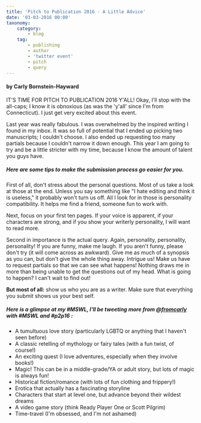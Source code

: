 ```yaml
---
title: 'Pitch to Publication 2016 - A Little Advice'
date: '03-03-2016 00:00'
taxonomy:
    category:
        - blog
    tag:
        - publishing
        - author
        - 'twitter event'
        - pitch
        - query
---
```


#### by Carly Bornstein-Hayward

IT'S TIME FOR PITCH TO PUBLICATION 2016 Y'ALL! Okay, I'll stop with the all-caps; I know it is obnoxious (as was the 'y'all' since I'm from Connecticut). I just get very excited about this event.

Last year was really fabulous. I was overwhelmed by the inspired writing I found in my inbox. It was so full of potential that I ended up picking two manuscripts; I couldn't choose. I also ended up requesting too many partials because I couldn't narrow it down enough. This year I am going to try and be a little stricter with my time, because I know the amount of talent you guys have.

##### Here are some tips to make the submission process go easier for you. 

First of all, don't stress about the personal questions. Most of us take a look at those at the end. Unless you say something like "I hate editing and think it is useless," it probably won't turn us off. All I look for in those is personality compatibility. It helps me find a friend, someone fun to work with.

Next, focus on your first ten pages. If your voice is apparent, if your characters are strong, and if you show your writerly personality, I will want to read more.

Second in importance is the actual query. Again, personality, personality, personality! If you are funny, make me laugh. If you aren't funny, please don't try (it will come across as awkward). Give me as much of a synopsis as you can, but don't give the whole thing away. Intrigue us! Make us have to request partials so that we can see what happens! Nothing draws me in more than being unable to get the questions out of my head. What is going to happen? I can't wait to find out!

**But most of all:** show us who you are as a writer. Make sure that everything you submit shows us your best self.

##### Here is a glimpse at my #MSWL, I'll be tweeting more from [@fromcarly](https://twitter.com/FromCarly?target=_blank) with #MSWL and #p2p16 :

 * A tumultuous love story (particularly LGBTQ or anything that I haven't seen before)
 * A classic retelling of mythology or fairy tales (with a fun twist, of course!)
 * An exciting quest (I love adventures, especially when they involve books!)
 * Magic! This can be in a middle-grade/YA or adult story, but lots of magic is always fun!
 * Historical fiction/romance (with lots of fun clothing and frippery!)
 * Erotica that actually has a fascinating storyline
 * Characters that start at level one, but advance beyond their wildest dreams
 * A video game story (think Ready Player One or Scott Pilgrim)
 * Time-travel (I'm obsessed, and I'm not ashamed)
